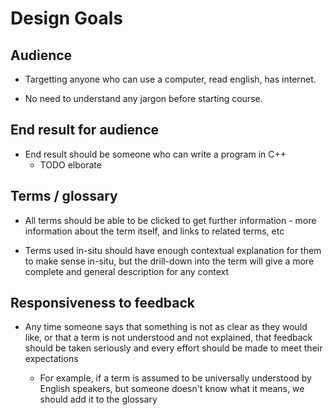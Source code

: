 # Design Goals

## Audience

- Targetting anyone who can use a computer, read english, has internet.

- No need to understand any jargon before starting course.

## End result for audience

- End result should be someone who can write a program in C++
  - TODO elborate

## Terms / glossary

- All terms should be able to be clicked to get further information - more information about the term itself, and links to related terms, etc

- Terms used in-situ should have enough contextual explanation for them to make sense in-situ, but the drill-down into the term will give a more complete and general description for any context

## Responsiveness to feedback

- Any time someone says that something is not as clear as they would like, or that a term is not understood and not explained, that feedback should be taken seriously and every effort should be made to meet their expectations

  - For example, if a term is assumed to be universally understood by English speakers, but someone doesn't know what it means, we should add it to the glossary

